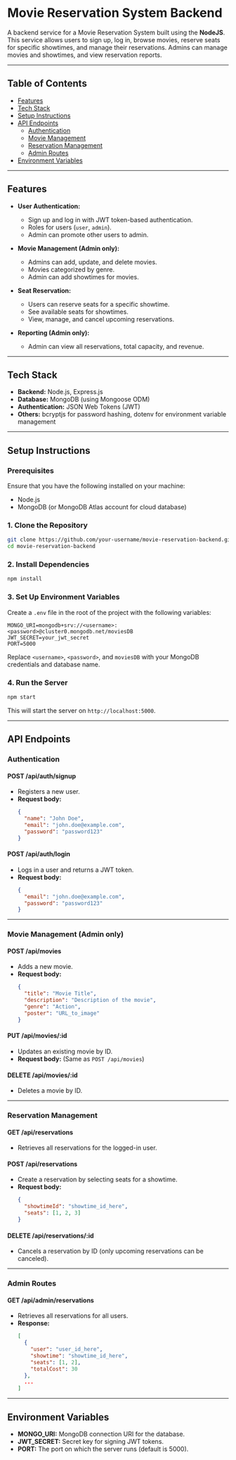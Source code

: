 
# Movie Reservation System Backend

A backend service for a Movie Reservation System built using the **NodeJS**. This service allows users to sign up, log in, browse movies, reserve seats for specific showtimes, and manage their reservations. Admins can manage movies and showtimes, and view reservation reports.

---

## Table of Contents

- [Features](#features)
- [Tech Stack](#tech-stack)
- [Setup Instructions](#setup-instructions)
- [API Endpoints](#api-endpoints)
  - [Authentication](#authentication)
  - [Movie Management](#movie-management)
  - [Reservation Management](#reservation-management)
  - [Admin Routes](#admin-routes)
- [Environment Variables](#environment-variables)

---

## Features

- **User Authentication:**
  - Sign up and log in with JWT token-based authentication.
  - Roles for users (`user`, `admin`).
  - Admin can promote other users to admin.

- **Movie Management (Admin only):**
  - Admins can add, update, and delete movies.
  - Movies categorized by genre.
  - Admin can add showtimes for movies.

- **Seat Reservation:**
  - Users can reserve seats for a specific showtime.
  - See available seats for showtimes.
  - View, manage, and cancel upcoming reservations.

- **Reporting (Admin only):**
  - Admin can view all reservations, total capacity, and revenue.

---

## Tech Stack

- **Backend:** Node.js, Express.js
- **Database:** MongoDB (using Mongoose ODM)
- **Authentication:** JSON Web Tokens (JWT)
- **Others:** bcryptjs for password hashing, dotenv for environment variable management

---

## Setup Instructions

### Prerequisites

Ensure that you have the following installed on your machine:

- Node.js
- MongoDB (or MongoDB Atlas account for cloud database)

### 1. Clone the Repository

```bash
git clone https://github.com/your-username/movie-reservation-backend.git
cd movie-reservation-backend
```

### 2. Install Dependencies

```bash
npm install
```

### 3. Set Up Environment Variables

Create a `.env` file in the root of the project with the following variables:

```plaintext
MONGO_URI=mongodb+srv://<username>:<password>@cluster0.mongodb.net/moviesDB
JWT_SECRET=your_jwt_secret
PORT=5000
```

Replace `<username>`, `<password>`, and `moviesDB` with your MongoDB credentials and database name.

### 4. Run the Server

```bash
npm start
```

This will start the server on `http://localhost:5000`.

---

## API Endpoints

### Authentication

#### **POST /api/auth/signup**
- Registers a new user.
- **Request body:**
  ```json
  {
    "name": "John Doe",
    "email": "john.doe@example.com",
    "password": "password123"
  }
  ```

#### **POST /api/auth/login**
- Logs in a user and returns a JWT token.
- **Request body:**
  ```json
  {
    "email": "john.doe@example.com",
    "password": "password123"
  }
  ```

---

### Movie Management (Admin only)

#### **POST /api/movies**
- Adds a new movie.
- **Request body:**
  ```json
  {
    "title": "Movie Title",
    "description": "Description of the movie",
    "genre": "Action",
    "poster": "URL_to_image"
  }
  ```

#### **PUT /api/movies/:id**
- Updates an existing movie by ID.
- **Request body:** (Same as `POST /api/movies`)

#### **DELETE /api/movies/:id**
- Deletes a movie by ID.

---

### Reservation Management

#### **GET /api/reservations**
- Retrieves all reservations for the logged-in user.

#### **POST /api/reservations**
- Create a reservation by selecting seats for a showtime.
- **Request body:**
  ```json
  {
    "showtimeId": "showtime_id_here",
    "seats": [1, 2, 3]
  }
  ```

#### **DELETE /api/reservations/:id**
- Cancels a reservation by ID (only upcoming reservations can be canceled).

---

### Admin Routes

#### **GET /api/admin/reservations**
- Retrieves all reservations for all users.
- **Response:**
  ```json
  [
    {
      "user": "user_id_here",
      "showtime": "showtime_id_here",
      "seats": [1, 2],
      "totalCost": 30
    },
    ...
  ]
  ```

---

## Environment Variables

- **MONGO_URI:** MongoDB connection URI for the database.
- **JWT_SECRET:** Secret key for signing JWT tokens.
- **PORT:** The port on which the server runs (default is 5000).



